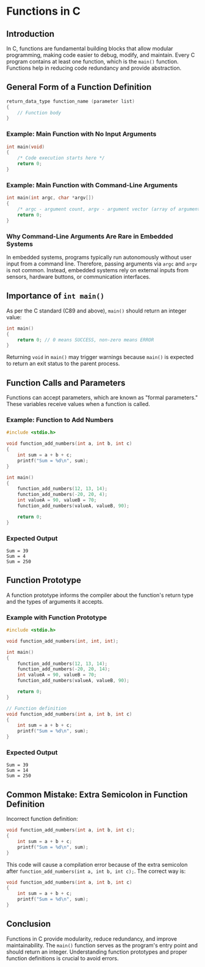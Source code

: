 # Functions in C

## Introduction

In C, functions are fundamental building blocks that allow modular programming, making code easier to debug, modify, and maintain. Every C program contains at least one function, which is the `main()` function. Functions help in reducing code redundancy and provide abstraction.

## General Form of a Function Definition

```c
return_data_type function_name (parameter list)
{
    // Function body
}
```

### Example: Main Function with No Input Arguments

```c
int main(void)
{
    /* Code execution starts here */
    return 0;
}
```

### Example: Main Function with Command-Line Arguments

```c
int main(int argc, char *argv[])
{
    /* argc - argument count, argv - argument vector (array of arguments) */
    return 0;
}
```

### Why Command-Line Arguments Are Rare in Embedded Systems

In embedded systems, programs typically run autonomously without user input from a command line. Therefore, passing arguments via `argc` and `argv` is not common. Instead, embedded systems rely on external inputs from sensors, hardware buttons, or communication interfaces.

## Importance of `int main()`

As per the C standard (C89 and above), `main()` should return an integer value:

```c
int main()
{
    return 0; // 0 means SUCCESS, non-zero means ERROR
}
```

Returning `void` in `main()` may trigger warnings because `main()` is expected to return an exit status to the parent process.

## Function Calls and Parameters

Functions can accept parameters, which are known as "formal parameters." These variables receive values when a function is called.

### Example: Function to Add Numbers

```c
#include <stdio.h>

void function_add_numbers(int a, int b, int c)
{
    int sum = a + b + c;
    printf("Sum = %d\n", sum);
}

int main()
{
    function_add_numbers(12, 13, 14);
    function_add_numbers(-20, 20, 4);
    int valueA = 90, valueB = 70;
    function_add_numbers(valueA, valueB, 90);

    return 0;
}
```

### Expected Output

```
Sum = 39
Sum = 4
Sum = 250
```

## Function Prototype

A function prototype informs the compiler about the function's return type and the types of arguments it accepts.

### Example with Function Prototype

```c
#include <stdio.h>

void function_add_numbers(int, int, int);

int main()
{
    function_add_numbers(12, 13, 14);
    function_add_numbers(-20, 20, 14);
    int valueA = 90, valueB = 70;
    function_add_numbers(valueA, valueB, 90);

    return 0;
}

// Function definition
void function_add_numbers(int a, int b, int c)
{
    int sum = a + b + c;
    printf("Sum = %d\n", sum);
}
```

### Expected Output

```
Sum = 39
Sum = 14
Sum = 250
```

## Common Mistake: Extra Semicolon in Function Definition

Incorrect function definition:

```c
void function_add_numbers(int a, int b, int c);
{
    int sum = a + b + c;
    printf("Sum = %d\n", sum);
}
```

This code will cause a compilation error because of the extra semicolon after `function_add_numbers(int a, int b, int c);`. The correct way is:

```c
void function_add_numbers(int a, int b, int c)
{
    int sum = a + b + c;
    printf("Sum = %d\n", sum);
}
```

## Conclusion

Functions in C provide modularity, reduce redundancy, and improve maintainability. The `main()` function serves as the program's entry point and should return an integer. Understanding function prototypes and proper function definitions is crucial to avoid errors. 


